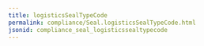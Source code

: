 ```yaml
---
title: logisticsSealTypeCode
permalink: compliance/Seal.logisticsSealTypeCode.html
jsonid: compliance_seal_logisticssealtypecode
---
```

